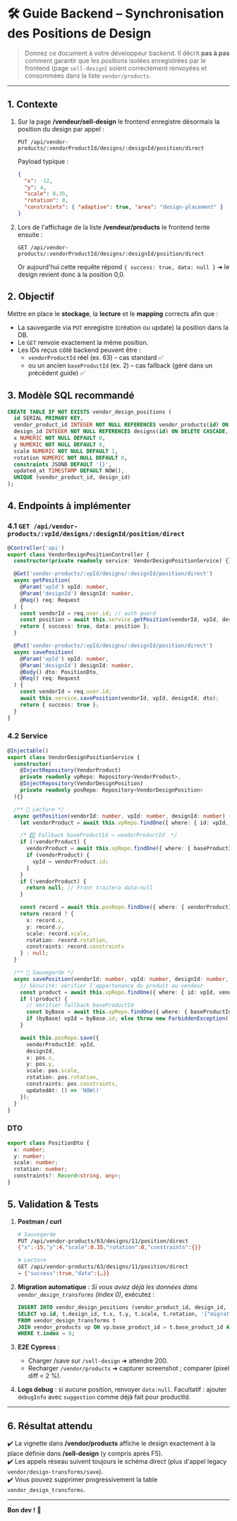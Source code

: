 # 🛠️ Guide Backend – Synchronisation des Positions de Design

> Donnez ce document à votre développeur backend. Il décrit **pas à pas** comment garantir que les positions isolées enregistrées par le frontend (page `sell-design`) soient correctement renvoyées et consommées dans la liste `vendor/products`.

---

## 1. Contexte

1. Sur la page **/vendeur/sell-design** le frontend enregistre désormais la position du design par appel :
   ```http
   PUT /api/vendor-products/:vendorProductId/designs/:designId/position/direct
   ```
   Payload typique :
   ```json
   {
     "x": -12,
     "y": 4,
     "scale": 0.35,
     "rotation": 0,
     "constraints": { "adaptive": true, "area": "design-placement" }
   }
   ```
2. Lors de l'affichage de la liste **/vendeur/products** le frontend tente ensuite :
   ```http
   GET /api/vendor-products/:vendorProductId/designs/:designId/position/direct
   ```
   Or aujourd'hui cette requête répond `{ success: true, data: null }` ➜ le design revient donc à la position 0,0.

## 2. Objectif

Mettre en place le **stockage**, la **lecture** et le **mapping** corrects afin que :
- La sauvegarde via `PUT` enregistre (création ou update) la position dans la DB.
- Le `GET` renvoie exactement la même position.
- Les IDs reçus côté backend peuvent être :
  * `vendorProductId` réel (ex. 63) – cas standard ✅
  * ou un ancien `baseProductId` (ex. 2) – cas fallback (géré dans un précédent guide) ✅

## 3. Modèle SQL recommandé

```sql
CREATE TABLE IF NOT EXISTS vendor_design_positions (
  id SERIAL PRIMARY KEY,
  vendor_product_id INTEGER NOT NULL REFERENCES vendor_products(id) ON DELETE CASCADE,
  design_id INTEGER NOT NULL REFERENCES designs(id) ON DELETE CASCADE,
  x NUMERIC NOT NULL DEFAULT 0,
  y NUMERIC NOT NULL DEFAULT 0,
  scale NUMERIC NOT NULL DEFAULT 1,
  rotation NUMERIC NOT NULL DEFAULT 0,
  constraints JSONB DEFAULT '{}',
  updated_at TIMESTAMP DEFAULT NOW(),
  UNIQUE (vendor_product_id, design_id)
);
```

## 4. Endpoints à implémenter

### 4.1 `GET /api/vendor-products/:vpId/designs/:designId/position/direct`

```ts
@Controller('api')
export class VendorDesignPositionController {
  constructor(private readonly service: VendorDesignPositionService) {}

  @Get('vendor-products/:vpId/designs/:designId/position/direct')
  async getPosition(
    @Param('vpId') vpId: number,
    @Param('designId') designId: number,
    @Req() req: Request
  ) {
    const vendorId = req.user.id; // auth guard
    const position = await this.service.getPosition(vendorId, vpId, designId);
    return { success: true, data: position };
  }

  @Put('vendor-products/:vpId/designs/:designId/position/direct')
  async savePosition(
    @Param('vpId') vpId: number,
    @Param('designId') designId: number,
    @Body() dto: PositionDto,
    @Req() req: Request
  ) {
    const vendorId = req.user.id;
    await this.service.savePosition(vendorId, vpId, designId, dto);
    return { success: true };
  }
}
```

### 4.2 Service

```ts
@Injectable()
export class VendorDesignPositionService {
  constructor(
    @InjectRepository(VendorProduct)
    private readonly vpRepo: Repository<VendorProduct>,
    @InjectRepository(VendorDesignPosition)
    private readonly posRepo: Repository<VendorDesignPosition>
  ){}

  /** 🔎 Lecture */
  async getPosition(vendorId: number, vpId: number, designId: number) {
    let vendorProduct = await this.vpRepo.findOne({ where: { id: vpId, vendorId } });

    /* 1️⃣ Fallback baseProductId → vendorProductId  */
    if (!vendorProduct) {
      vendorProduct = await this.vpRepo.findOne({ where: { baseProductId: vpId, vendorId } });
      if (vendorProduct) {
        vpId = vendorProduct.id;
      }
    }
    if (!vendorProduct) {
      return null; // Front traitera data:null
    }

    const record = await this.posRepo.findOne({ where: { vendorProductId: vpId, designId } });
    return record ? {
      x: record.x,
      y: record.y,
      scale: record.scale,
      rotation: record.rotation,
      constraints: record.constraints
    } : null;
  }

  /** 💾 Sauvegarde */
  async savePosition(vendorId: number, vpId: number, designId: number, pos: PositionDto) {
    // Sécurité: vérifier l'appartenance du produit au vendeur
    const product = await this.vpRepo.findOne({ where: { id: vpId, vendorId } });
    if (!product) {
      // Vérifier fallback baseProductId
      const byBase = await this.vpRepo.findOne({ where: { baseProductId: vpId, vendorId } });
      if (byBase) vpId = byBase.id; else throw new ForbiddenException('Produit introuvable');
    }

    await this.posRepo.save({
      vendorProductId: vpId,
      designId,
      x: pos.x,
      y: pos.y,
      scale: pos.scale,
      rotation: pos.rotation,
      constraints: pos.constraints,
      updatedAt: () => 'NOW()'
    });
  }
}
```

### DTO
```ts
export class PositionDto {
  x: number;
  y: number;
  scale: number;
  rotation: number;
  constraints?: Record<string, any>;
}
```

## 5. Validation & Tests

1. **Postman / curl**
   ```bash
   # Sauvegarde
   PUT /api/vendor-products/63/designs/11/position/direct
   {"x":-15,"y":4,"scale":0.35,"rotation":0,"constraints":{}}
   
   # Lecture
   GET /api/vendor-products/63/designs/11/position/direct
   → {"success":true,"data":{…}}
   ```
2. **Migration automatique** :
   *Si vous aviez déjà les données dans `vendor_design_transforms` (index 0)*, exécutez :
   ```sql
   INSERT INTO vendor_design_positions (vendor_product_id, design_id, x, y, scale, rotation, constraints)
   SELECT vp.id, t.design_id, t.x, t.y, t.scale, t.rotation, '{"migrated":true}'::jsonb
   FROM vendor_design_transforms t
   JOIN vendor_products vp ON vp.base_product_id = t.base_product_id AND vp.vendor_id = t.vendor_id
   WHERE t.index = 0;
   ```

3. **E2E Cypress** :
   - Charger /save sur `/sell-design` ➜ attendre 200.  
   - Recharger `/vendor/products` ➜ capturer screenshot ; comparer (pixel diff < 2 %).

4. **Logs debug** : si aucune position, renvoyer `data:null`. Facultatif : ajouter `debugInfo` avec `suggestion` comme déjà fait pour productId.

---

## 6. Résultat attendu

✔️ La vignette dans **/vendor/products** affiche le design exactement à la place définie dans **/sell-design** (y compris après F5).  
✔️ Les appels réseau suivent toujours le schéma direct (plus d'appel legacy `vendor/design-transforms/save`).  
✔️ Vous pouvez supprimer progressivement la table `vendor_design_transforms`.

---

**Bon dev !** 🚀 